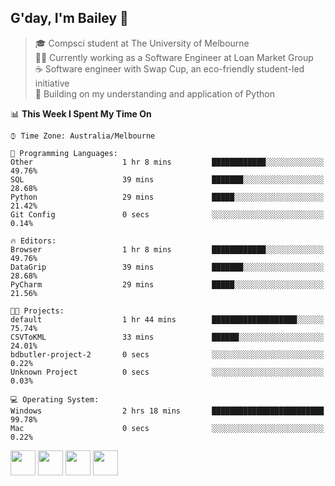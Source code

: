 ## G'day, I'm Bailey 👋

> 🎓 Compsci student at The University of Melbourne <br>
> 👨‍💻 Currently working as a Software Engineer at Loan Market Group <br>
> ☕️ Software engineer with Swap Cup, an eco-friendly student-led initiative <br>
> 🌱 Building on my understanding and application of Python

<!--START_SECTION:waka-->
📊 **This Week I Spent My Time On** 

```text
⌚︎ Time Zone: Australia/Melbourne

💬 Programming Languages: 
Other                    1 hr 8 mins         ████████████░░░░░░░░░░░░░   49.76% 
SQL                      39 mins             ███████░░░░░░░░░░░░░░░░░░   28.68% 
Python                   29 mins             █████░░░░░░░░░░░░░░░░░░░░   21.42% 
Git Config               0 secs              ░░░░░░░░░░░░░░░░░░░░░░░░░   0.14%

🔥 Editors: 
Browser                  1 hr 8 mins         ████████████░░░░░░░░░░░░░   49.76% 
DataGrip                 39 mins             ███████░░░░░░░░░░░░░░░░░░   28.68% 
PyCharm                  29 mins             █████░░░░░░░░░░░░░░░░░░░░   21.56%

🐱‍💻 Projects: 
default                  1 hr 44 mins        ███████████████████░░░░░░   75.74% 
CSVToKML                 33 mins             ██████░░░░░░░░░░░░░░░░░░░   24.01% 
bdbutler-project-2       0 secs              ░░░░░░░░░░░░░░░░░░░░░░░░░   0.22% 
Unknown Project          0 secs              ░░░░░░░░░░░░░░░░░░░░░░░░░   0.03%

💻 Operating System: 
Windows                  2 hrs 18 mins       █████████████████████████   99.78% 
Mac                      0 secs              ░░░░░░░░░░░░░░░░░░░░░░░░░   0.22%

```


<!--END_SECTION:waka-->

[<img height="40px" src="https://img.icons8.com/ios-filled/2x/linkedin.png">](https://linkedin.com/in/baileybutler1)
[<img height="40px" src="https://img.icons8.com/ios-filled/2x/github.png">](https://github.com/baely)
[<img height="40px" src="https://img.icons8.com/ios-filled/2x/salesforce.png">](https://trailblazer.me/id/baileybutler)
[<img height="40px" src="https://img.icons8.com/ios-filled/2x/instagram.png">](https://instagram.com/bae1y)
